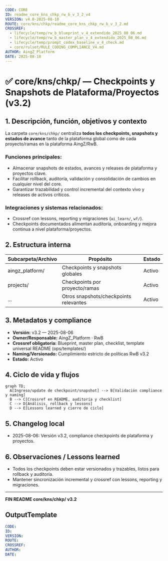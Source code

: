 ```yaml
---
CODE: CORE
ID: readme_core_kns_chkp_rw_b_v_3_2_v4
VERSION: v4.0-2025-08-10
ROUTE: core/kns/chkp/readme_core_kns_chkp_rw_b_v_3_2.md
CROSSREF:
  - lifecycle/temp/rw_b_blueprint_v_4_extendido_2025_08_06.md
  - lifecycle/temp/rw_b_master_plan_v_4_extendido_2025_08_06.md
  - lifecycle/temp/prompt_codex_baseline_v_4_check.md
  - core/rulset/RULE_CODING_COMPLIANCE_V4.md
AUTHOR: AingZ_Platform
DATE: 2025-08-10
---
```

# ✅ core/kns/chkp/ — Checkpoints y Snapshots de Plataforma/Proyectos (v3.2)

## 1. Descripción, función, objetivos y contexto

La carpeta `core/kns/chkp/` centraliza **todos los checkpoints, snapshots y estados de avance** tanto de la plataforma global como de cada proyecto/ramas en la plataforma AingZ/RwB.

### Funciones principales:

- Almacenar snapshots de estados, avances y releases de plataforma y proyectos clave.
- Facilitar rollback, auditoría, validación y consolidación de cambios en cualquier nivel del core.
- Garantizar trazabilidad y control incremental del contexto vivo y releases de activos críticos.

### Integraciones y sistemas relacionados:

- Crossref con lessons, reporting y migraciones (`ai_learn/`, `wf/`).
- Checkpoints documentados alimentan auditoría, onboarding y mejora continua a nivel plataforma/proyectos.

## 2. Estructura interna

| Subcarpeta/Archivo | Propósito                              | Estado |
| ------------------ | -------------------------------------- | ------ |
| aingz\_platform/   | Checkpoints y snapshots globales       | Activo |
| projects/          | Checkpoints por proyecto/ramas         | Activo |
| ...                | Otros snapshots/checkpoints relevantes | Activo |

## 3. Metadatos y compliance

- **Versión:** v3.2 — 2025-08-06
- **Owner/Responsable:** AingZ\_Platform · RwB
- **Crossref obligatoria:** Blueprint, master plan, checklist, template universal README (ops/templates/)
- **Naming/Versionado:** Cumplimiento estricto de políticas RwB v3.2
- **Estado:** Activo

## 4. Ciclo de vida y flujos

```mermaid
graph TD;
  A[Ingreso/update de checkpoint/snapshot] --> B[Validación compliance y naming]
  B --> C[Crossref en README, auditoría y checklist]
  C --> D[Análisis, rollback y lessons]
  D --> E[Lessons learned y cierre de ciclo]
```

## 5. Changelog local

- 2025-08-06: Versión v3.2, compliance checkpoints de plataforma y proyectos.

## 6. Observaciones / Lessons learned

- Todos los checkpoints deben estar versionados y trazables, listos para rollback y auditoría.
- Mantener sincronización incremental y crossref con lessons, reporting y migraciones.

---

**FIN README core/kns/chkp/ v3.2**

## OutputTemplate
```yaml
CODE:
ID:
VERSION:
ROUTE:
CROSSREF:
AUTHOR:
DATE:
```
